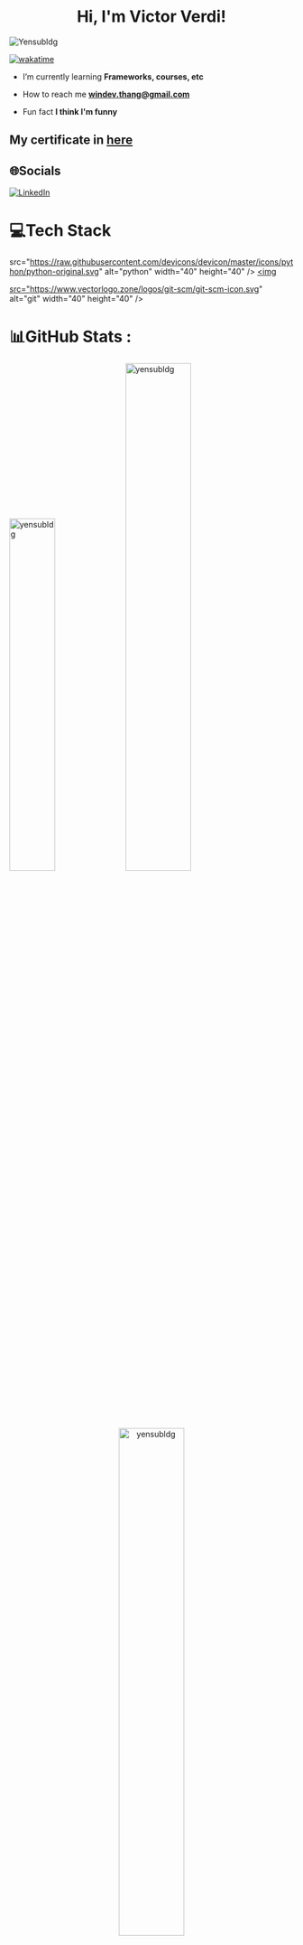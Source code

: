 <h1 align="center">Hi, I'm Victor Verdi!</h1>

![Yensubldg](https://readme-typing-svg.demolab.com?font=Fira+Code&weight=600&pause=1000&color=23E1FFD5&center=true&vCenter=true&width=435&lines=I'm+trying+to+be+a+Developer)

[![wakatime](https://wakatime.com/badge/user/142b1bc6-ff5b-4ae8-a7c1-b5c1124e694c.svg)](https://wakatime.com/@142b1bc6-ff5b-4ae8-a7c1-b5c1124e694c)
<!-- 
![](https://komarev.com/ghpvc/?username=yensubldg&label=Visitors+Count&color=brightgreen) -->

- I’m currently learning **Frameworks, courses, etc**

- How to reach me **windev.thang@gmail.com**

- Fun fact **I think I'm funny**

## My certificate in [here](./MY_CERTIFICATE.md)

## 🌐Socials
[![LinkedIn](https://img.shields.io/badge/LinkedIn-%230077B5.svg?logo=linkedin&logoColor=white)](https://linkedin.com/in/yensubldg) 

# 💻Tech Stack
 src="https://raw.githubusercontent.com/devicons/devicon/master/icons/python/python-original.svg"
            alt="python" width="40" height="40" /> </a>
    <a href="https://reactjs.org/" target="_blank" title ="React.js"> <img
 
 src="https://www.vectorlogo.zone/logos/git-scm/git-scm-icon.svg" alt="git" width="40" height="40" /> </a>
 

# 📊GitHub Stats :
 <p><img width="40%" src="https://github-readme-stats.vercel.app/api/top-langs/?username=yensubldg&theme=react&layout=compact&hide=vue,php,html,blade&langs_count=8&exclude_repo=CMU-SE252,Computer-Science-for-Practicing-Engineers-Software-Construction" alt="yensubldg" />
<img width="48%" src="https://github-readme-stats.vercel.app/api?username=yensubldg&count_private=true&theme=react&show_icons=true" alt="yensubldg" /> </p>
<p align="center">
<img width="48%" src="https://github-readme-streak-stats.herokuapp.com/?user=yensubldg&theme=react&hide_border=false" alt="yensubldg" />
</p>

![](https://activity-graph.herokuapp.com/graph?username=yensubldg&theme=dracula&hide_border=false)
